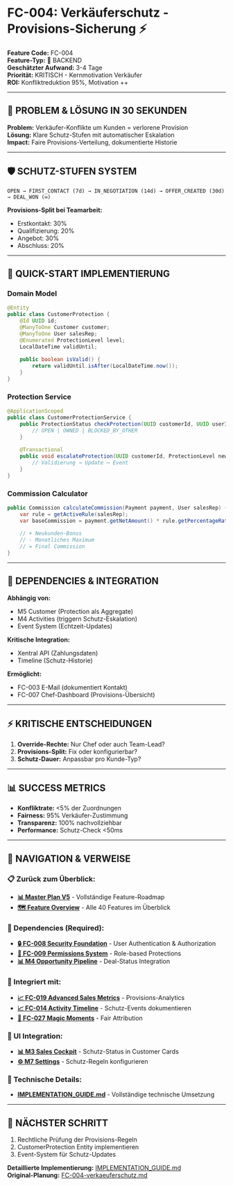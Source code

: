 # FC-004: Verkäuferschutz - Provisions-Sicherung ⚡

**Feature Code:** FC-004  
**Feature-Typ:** 🔧 BACKEND  
**Geschätzter Aufwand:** 3-4 Tage  
**Priorität:** KRITISCH - Kernmotivation Verkäufer  
**ROI:** Konfliktreduktion 95%, Motivation ++  

---

## 🎯 PROBLEM & LÖSUNG IN 30 SEKUNDEN

**Problem:** Verkäufer-Konflikte um Kunden = verlorene Provision  
**Lösung:** Klare Schutz-Stufen mit automatischer Eskalation  
**Impact:** Faire Provisions-Verteilung, dokumentierte Historie  

---

## 🛡️ SCHUTZ-STUFEN SYSTEM

```
OPEN → FIRST_CONTACT (7d) → IN_NEGOTIATION (14d) → OFFER_CREATED (30d) → DEAL_WON (∞)
```

**Provisions-Split bei Teamarbeit:**
- Erstkontakt: 30%
- Qualifizierung: 20%
- Angebot: 30%
- Abschluss: 20%

---

## 🏃 QUICK-START IMPLEMENTIERUNG

### Domain Model
```java
@Entity
public class CustomerProtection {
    @Id UUID id;
    @ManyToOne Customer customer;
    @ManyToOne User salesRep;
    @Enumerated ProtectionLevel level;
    LocalDateTime validUntil;
    
    public boolean isValid() {
        return validUntil.isAfter(LocalDateTime.now());
    }
}
```

### Protection Service
```java
@ApplicationScoped
public class CustomerProtectionService {
    public ProtectionStatus checkProtection(UUID customerId, UUID userId) {
        // OPEN | OWNED | BLOCKED_BY_OTHER
    }
    
    @Transactional
    public void escalateProtection(UUID customerId, ProtectionLevel newLevel) {
        // Validierung → Update → Event
    }
}
```

### Commission Calculator
```java
public Commission calculateCommission(Payment payment, User salesRep) {
    var rule = getActiveRule(salesRep);
    var baseCommission = payment.getNetAmount() * rule.getPercentageRate();
    
    // + Neukunden-Bonus
    // - Monatliches Maximum
    // = Final Commission
}
```

---

## 🔗 DEPENDENCIES & INTEGRATION

**Abhängig von:**
- M5 Customer (Protection als Aggregate)
- M4 Activities (triggern Schutz-Eskalation)
- Event System (Echtzeit-Updates)

**Kritische Integration:**
- Xentral API (Zahlungsdaten)
- Timeline (Schutz-Historie)

**Ermöglicht:**
- FC-003 E-Mail (dokumentiert Kontakt)
- FC-007 Chef-Dashboard (Provisions-Übersicht)

---

## ⚡ KRITISCHE ENTSCHEIDUNGEN

1. **Override-Rechte:** Nur Chef oder auch Team-Lead?
2. **Provisions-Split:** Fix oder konfigurierbar?
3. **Schutz-Dauer:** Anpassbar pro Kunde-Typ?

---

## 📊 SUCCESS METRICS

- **Konfliktrate:** <5% der Zuordnungen
- **Fairness:** 95% Verkäufer-Zustimmung
- **Transparenz:** 100% nachvollziehbar
- **Performance:** Schutz-Check <50ms

---

## 🧭 NAVIGATION & VERWEISE

### 📋 Zurück zum Überblick:
- **[📊 Master Plan V5](/docs/CRM_COMPLETE_MASTER_PLAN_V5.md)** - Vollständige Feature-Roadmap
- **[🗺️ Feature Overview](/docs/features/MASTER/FEATURE_OVERVIEW.md)** - Alle 40 Features im Überblick

### 🔗 Dependencies (Required):
- **[🔒 FC-008 Security Foundation](/docs/features/ACTIVE/01_security_foundation/FC-008_KOMPAKT.md)** - User Authentication & Authorization
- **[👥 FC-009 Permissions System](/docs/features/ACTIVE/04_permissions_system/FC-009_KOMPAKT.md)** - Role-based Protections
- **[📊 M4 Opportunity Pipeline](/docs/features/ACTIVE/02_opportunity_pipeline/M4_KOMPAKT.md)** - Deal-Status Integration

### 🚀 Integriert mit:
- **[📈 FC-019 Advanced Sales Metrics](/docs/features/PLANNED/19_advanced_metrics/FC-019_KOMPAKT.md)** - Provisions-Analytics
- **[📈 FC-014 Activity Timeline](/docs/features/PLANNED/16_activity_timeline/FC-014_KOMPAKT.md)** - Schutz-Events dokumentieren
- **[🎯 FC-027 Magic Moments](/docs/features/PLANNED/27_magic_moments/FC-027_KOMPAKT.md)** - Fair Attribution

### 🎨 UI Integration:
- **[📊 M3 Sales Cockpit](/docs/features/ACTIVE/05_ui_foundation/M3_SALES_COCKPIT_KOMPAKT.md)** - Schutz-Status in Customer Cards
- **[⚙️ M7 Settings](/docs/features/ACTIVE/05_ui_foundation/M7_SETTINGS_KOMPAKT.md)** - Schutz-Regeln konfigurieren

### 🔧 Technische Details:
- **[IMPLEMENTATION_GUIDE.md](./IMPLEMENTATION_GUIDE.md)** - Vollständige technische Umsetzung

---

## 🚀 NÄCHSTER SCHRITT

1. Rechtliche Prüfung der Provisions-Regeln
2. CustomerProtection Entity implementieren
3. Event-System für Schutz-Updates

**Detaillierte Implementierung:** [IMPLEMENTATION_GUIDE.md](./IMPLEMENTATION_GUIDE.md)  
**Original-Planung:** [FC-004-verkaeuferschutz.md](../../FC-004-verkaeuferschutz.md)